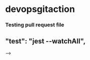 # devopsgitaction

### Testing pull request file

##  "test": "jest --watchAll",

<!-- },
  "jest": {
    "modulePathIgnorePatterns": []
  }, -->


<!-- // Run jest in an environment
  <!-- "jest":{
    "testEnvironment": "node"
  } -->

<!-- //install env-cmd@ version number --save -d --> -->


<!-- "scripts": {
    "test": "env-cmd ./path/ jest",
    "start": "node index.js",
    "dev": "env-cmd ./path/ nodemon -L index.js"
  }, -->